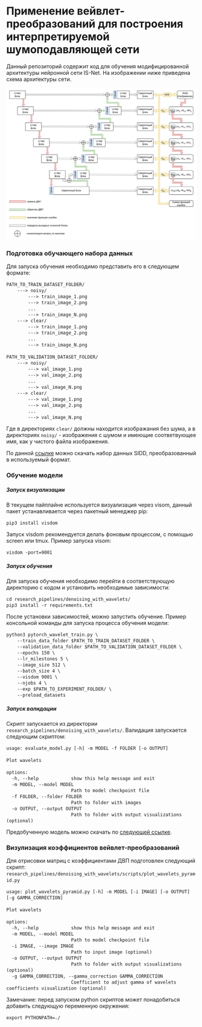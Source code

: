 # Применение вейвлет-преобразований для построения интерпретируемой шумоподавляющей сети

Данный репозиторий содержит код для обучения модифицированной архитектуры нейронной сети IS-Net.
На изображении ниже приведена схема архитектуры сети.

![alt text](materials/WT-ISNet.png "FD-Net")

### Подготовка обучающего набора данных
Для запуска обучения необходимо представить его в следующем формате:
```shell
PATH_TO_TRAIN_DATASET_FOLDER/
    ---> noisy/
        ---> train_image_1.png
        ---> train_image_2.png
        ...
        ---> train_image_N.png
    ---> clear/
        ---> train_image_1.png
        ---> train_image_2.png
        ...
        ---> train_image_N.png

PATH_TO_VALIDATION_DATASET_FOLDER/
    ---> noisy/
        ---> val_image_1.png
        ---> val_image_2.png
        ...
        ---> val_image_N.png
    ---> clear/
        ---> val_image_1.png
        ---> val_image_2.png
        ...
        ---> val_image_N.png
```
Где в директориях `clear/` должны находится изображания без шума, а в директориях `noisy/` - изображения с шумом и имеющие соответвующее имя, как у чистого файла изображения.

По данной [ссылке](https://disk.yandex.ru/d/YzKd99X_XDJK4A "Yandex Disk") можно скачать набор данных SIDD, преобразованный в используемый формат.

### Обучение модели
##### Запуск визуализации
В текущем пайплайне используется визуализация через visom, данный пакет устанавливается через пакетный менеджер pip:
```shell
pip3 install visdom
```

Запуск visdom рекомендуется делать фоновым процессом, с помощью screen или tmux.
Пример запуска visom:
```shell
visdom -port=9001
```

##### Запуск обучения
Для запуска обучения необходимо перейти в соответствующую директорию с кодом и установить необходимые зависимости:
```shell
cd research_pipelines/denoising_with_wavelets/
pip3 install -r requirements.txt
```
После установки зависимостей, можно запустить обучение. Пример консольной команды для запуска процесса обучения модели:
```shell
python3 pytorch_wavelet_train.py \
    --train_data_folder $PATH_TO_TRAIN_DATASET_FOLDER \
    --validation_data_folder $PATH_TO_VALIDATION_DATASET_FOLDER \
    --epochs 150 \
    --lr_milestones 5 \
    --image_size 512 \
    --batch_size 4 \
    --visdom 9001 \
    --njobs 4 \
    --exp $PATH_TO_EXPERIMENT_FOLDER/ \
    --preload_datasets
```

##### Запуск валидации
Скрипт запускается из директории `research_pipelines/denoising_with_wavelets/`.
Валидация запускается следующим скриптом:
```shell
usage: evaluate_model.py [-h] -m MODEL -f FOLDER [-o OUTPUT]

Plot wavelets

options:
  -h, --help            show this help message and exit
  -m MODEL, --model MODEL
                        Path to model checkpoint file
  -f FOLDER, --folder FOLDER
                        Path to folder with images
  -o OUTPUT, --output OUTPUT
                        Path to folder with output visualizations (optional)
```
Предобученную модель можно скачать по [следующей ссылке](https://disk.yandex.ru/d/Psf0BS5BK2jvrw "Yandex Disk").


### Визулизация коэффициентов вейвлет-преобразований
Для отрисовки матриц с коэффициентами ДВП подготовлен следующий скрипт:
`research_pipelines/denoising_with_wavelets/scripts/plot_wavelets_pyramid.py`
```shell
usage: plot_wavelets_pyramid.py [-h] -m MODEL [-i IMAGE] [-o OUTPUT] [-g GAMMA_CORRECTION]

Plot wavelets

options:
  -h, --help            show this help message and exit
  -m MODEL, --model MODEL
                        Path to model checkpoint file
  -i IMAGE, --image IMAGE
                        Path to input image (optional)
  -o OUTPUT, --output OUTPUT
                        Path to folder with output visualizations (optional)
  -g GAMMA_CORRECTION, --gamma_correction GAMMA_CORRECTION
                        Coefficient to adjust gamma of wavelets coefficients visualization (optional)
```

Замечание: перед запуском python скриптов может понадобиться добавить следующую переменную окружения:
```shell
export PYTHONPATH=./
```